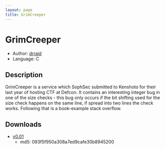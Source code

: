 ```yaml
---
layout: page
title: GrimCreeper
---
```


# GrimCreeper

* Author: [drraid](/drraid/)
* Language: C

## Description

GrimCreeper is a service which SophSec submitted to Kenshoto for their last year of hosting CTF at Defcon.
It contains an interesting integer bug in one of the size checks - this bug only occurs if the bit
shifting used for the size check happens on the same line, if spread into two lines the check works.
Following that is a book-example stack overflow.

## Downloads

* [v0.01](/downloads/code/grimecreeper.c)
  * md5: 093f5f950a308a7ed9cafe30b8945200

